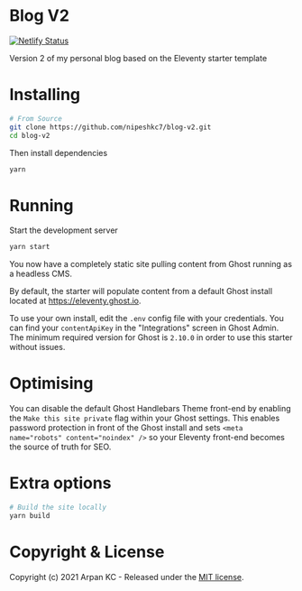 # Blog V2 
[![Netlify Status](https://api.netlify.com/api/v1/badges/59dc1d51-a011-4edb-9b7a-89f0b8530b28/deploy-status)](https://app.netlify.com/sites/arpansblogv2/deploys)

Version 2 of my personal blog based on the Eleventy starter template

# Installing

```bash
# From Source
git clone https://github.com/nipeshkc7/blog-v2.git
cd blog-v2 
```

Then install dependencies

```bash
yarn
```

# Running

Start the development server

```bash
yarn start
```

You now have a completely static site pulling content from Ghost running as a headless CMS.

By default, the starter will populate content from a default Ghost install located at https://eleventy.ghost.io.

To use your own install, edit the `.env` config file with your credentials. You can find your `contentApiKey` in the "Integrations" screen in Ghost Admin. The minimum required version for Ghost is `2.10.0` in order to use this starter without issues.

# Optimising

You can disable the default Ghost Handlebars Theme front-end by enabling the `Make this site private` flag within your Ghost settings. This enables password protection in front of the Ghost install and sets `<meta name="robots" content="noindex" />` so your Eleventy front-end becomes the source of truth for SEO.

# Extra options

```bash
# Build the site locally
yarn build
```

# Copyright & License

Copyright (c) 2021 Arpan KC - Released under the [MIT license](LICENSE).
